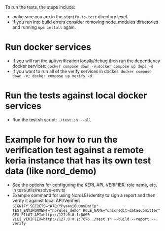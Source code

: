 To run the tests, the steps include:

- make sure you are in the `signify-ts-test` directory level.
- If you run into build errors consider removing node_modules directories and running `npm install` again.

# Run docker services

- If you will run the api/verification locally/debug then run the dependency docker services:
  `docker compose down -v;docker compose up deps -d`
- If you want to run all of the verify services in docker:
  `docker compose down -v; docker compose up verify -d`

# Run the tests against local docker services

- Run the test.sh script:
  `./test.sh --all`

# Example for how to run the verification test against a remote keria instance that has its own test data (like nord_demo)

- See the options for configuring the KERI, API, VERIFIER, role name, etc. in test/utils/resolve-env.ts
- Example command for using NordLEI identity to sign a report and then verify it against local API/Verifier:
  `SIGNIFY_SECRETS="A7DKYPya4oi6uDnvBmjjp" TEST_ENVIRONMENT="nordlei_demo" ROLE_NAME="unicredit-datasubmitter" REG_PILOT_API=http://127.0.0.1:8000 VLEI_VERIFIER=http://127.0.0.1:7676 ./test.sh --build --report --verify`

